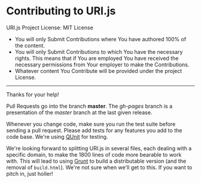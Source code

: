 # Contributing to URI.js #

URI.js Project License: MIT License

* You will only Submit Contributions where You have authored 100% of the content.
* You will only Submit Contributions to which You have the necessary rights. This means that if You are employed You have received the necessary permissions from Your employer to make the Contributions.
* Whatever content You Contribute will be provided under the project License.

---

Thanks for your help!

Pull Requests go into the branch **master**. The *gh-pages* branch is a presentation of the *master* branch at the last given release.

Whenever you change code, make sure you run the test suite before sending a pull request. Please add tests for any features you add to the code base. We're using [QUnit](http://qunitjs.com/) for testing.

We're looking forward to splitting URI.js in several files, each dealing with a specific domain, to make the 1800 lines of code more bearable to work with. This will lead to using [Grunt](http://gruntjs.com/) to build a distributable version (and the removal of `build.html`). We're not sure when we'll get to this. If you want to pitch in, just holler!


